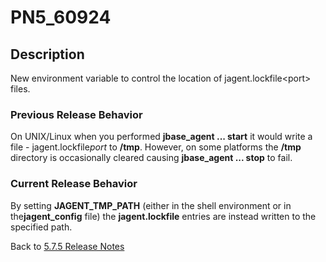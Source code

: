 # PN5_60924

<PageHeader />

## Description

New environment variable to control the location of jagent.lockfile&lt;port&gt; files.

### Previous Release Behavior

On UNIX/Linux when you performed **jbase\_agent ... start** it would write a file - jagent.lockfile*port* to **/tmp**. However, on some platforms the **/tmp** directory is occasionally cleared causing **jbase\_agent ... stop** to fail.

### Current Release Behavior

By setting **JAGENT\_TMP\_PATH** (either in the shell environment or in the**jagent\_config** file) the **jagent.lockfile** entries are instead written to the specified path.

Back to [5.7.5 Release Notes](./../jbase-5.7.5-release-notes/README.md)

<PageFooter />
